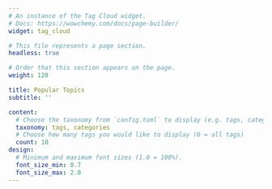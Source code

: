 ```yaml
---
# An instance of the Tag Cloud widget.
# Docs: https://wowchemy.com/docs/page-builder/
widget: tag_cloud

# This file represents a page section.
headless: true

# Order that this section appears on the page.
weight: 120

title: Popular Topics
subtitle: ''

content:
  # Choose the taxonomy from `config.toml` to display (e.g. tags, categories)
  taxonomy: tags, categories
  # Choose how many tags you would like to display (0 = all tags)
  count: 10
design:
  # Minimum and maximum font sizes (1.0 = 100%).
  font_size_min: 0.7
  font_size_max: 2.0
---
```

